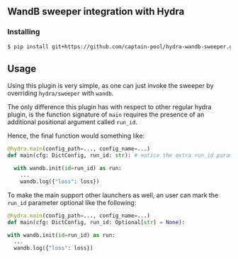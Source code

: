 ## WandB sweeper integration with Hydra

### Installing

```bash
$ pip install git+https://github.com/captain-pool/hydra-wandb-sweeper.git
```


## Usage

Using this plugin is very simple, as one can just invoke the sweeper by overriding `hydra/sweeper` with `wandb`.

The only difference this plugin has with respect to other regular hydra plugin, is the function signature of `main` requires the presence of an additional positional argument called `run_id`.

Hence, the final function would something like:
```python
@hydra.main(config_path=..., config_name=...)
def main(cfg: DictConfig, run_id: str): # notice the extra run_id parameter

  with wandb.init(id=run_id) as run:
    ...
    wandb.log({"loss": loss})
```

To make the main support other launchers as well, an user can mark the `run_id` parameter optional like the following:

```python
@hydra.main(config_path=..., config_name=...)
def main(cfg: DictConfig, run_id: Optional[str] = None):

with wandb.init(id=run_id) as run:
  ...
  wandb.log({"loss": loss})
```
